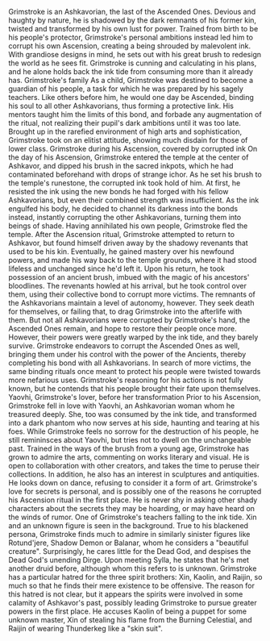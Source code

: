 
Grimstroke is an Ashkavorian, the last of the Ascended Ones. Devious and haughty by nature, he is shadowed by the dark remnants of his former kin, twisted and transformed by his own lust for power. Trained from birth to be his people's protector, Grimstroke's personal ambitions instead led him to corrupt his own Ascension, creating a being shrouded  by malevolent ink. With grandiose designs in mind, he sets out with his great brush to redesign the world as he sees fit. Grimstroke is cunning and calculating in his plans, and he alone holds back the ink tide from consuming more than it already has.
Grimstroke's family
As a child, Grimstroke was destined to become a guardian of his people, a task for which he was prepared by his sagely teachers. Like others before him, he would one day be Ascended, binding his soul to all other Ashkavorians, thus forming a protective link. His mentors taught him the limits of this bond, and forbade any augmentation of the ritual, not realizing their pupil's dark ambitions until it was too late. Brought up in the rarefied environment of high arts and sophistication, Grimstroke took on an elitist attitude, showing much disdain for those of lower class.
Grimstroke during his Ascension, covered by corrupted ink
On the day of his Ascension, Grimstroke entered the temple at the center of Ashkavor, and dipped his brush in the sacred inkpots, which he had contaminated beforehand with drops of strange ichor. As he set his brush to the temple's runestone, the corrupted ink took hold of him. At first, he resisted the ink using the new bonds he had forged with his fellow Ashkavorians, but even their combined strength was insufficient. As the ink engulfed his body, he decided to channel its darkness into the bonds instead, instantly corrupting the other Ashkavorians, turning them into beings of shade.
Having annihilated his own people, Grimstroke fled the temple.
After the Ascension ritual, Grimstroke attempted to return to Ashkavor, but found himself driven away by the shadowy revenants that used to be his kin. Eventually, he gained mastery over his newfound powers, and made his way back to the temple grounds, where it had stood lifeless and unchanged since he'd left it. Upon his return, he took possession of an ancient brush, imbued with the magic of his ancestors' bloodlines. The revenants howled at his arrival, but he took control over them, using their collective bond to corrupt more victims.
The remnants of the Ashkavorians maintain a level of autonomy, however. They seek death for themselves, or failing that, to drag Grimstroke into the afterlife with them.
But not all Ashkavorians were corrupted by Grimstroke's hand, the Ascended Ones remain, and hope to restore their people once more. However, their powers were greatly warped by the ink tide, and they barely survive. Grimstroke endeavors to corrupt the Ascended Ones as well, bringing them under his control with the power of the Ancients, thereby completing his bond with all Ashkavorians. In search of more victims, the same binding rituals once meant to protect his people were twisted towards more nefarious uses.
Grimstroke's reasoning for his actions is not fully known, but he contends that his people brought their fate upon themselves.
Yaovhi, Grimstroke's lover, before her transformation
Prior to his Ascension, Grimstroke fell in love with Yaovhi, an Ashkavorian woman whom he treasured deeply. She, too was consumed by the ink tide, and transformed into a dark phantom who now serves at his side, haunting and tearing at his foes. While Grimstroke feels no sorrow for the destruction of his people, he still remininsces about Yaovhi, but tries not to dwell on the unchangeable past.
Trained in the ways of the brush from a young age, Grimstroke has grown to admire the arts, commenting on works literary and visual. He is open to collaboration with other creators, and takes the time to peruse their collections. In addition, he also has an interest in sculptures and antiquities. He looks down on dance, refusing to consider it a form of art.
Grimstroke's love for secrets is personal, and is possibly one of the reasons he corrupted his Ascension ritual in the first place. He is never shy in asking other shady characters about the secrets they may be hoarding, or may have heard on the winds of rumor.
One of Grimstroke's teachers falling to the ink tide. Xin and an unknown figure is seen in the background.
True to his blackened persona, Grimstroke finds much to admire in similarly sinister figures like Rotund'jere, Shadow Demon or Balanar, whom he considers a "beautiful creature". Surprisingly, he cares little for the Dead God, and despises the Dead God's unending Dirge.
Upon meeting Sylla, he states that he's met another druid before, although whom this refers to is unknown.
Grimstroke has a particular hatred for the three spirit brothers: Xin, Kaolin, and Raijin, so much so that he finds their mere existence to be offensive. The reason for this hatred is not clear, but it appears the spirits were involved in some calamity of Ashkavor's past, possibly leading Grimstroke to pursue greater powers in the first place. He accuses Kaolin of being a puppet for some unknown master, Xin of stealing his flame from the Burning Celestial, and Raijin of wearing Thunderkeg like a "skin suit".
